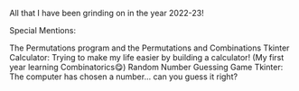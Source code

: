 All that I have been grinding on in the year 2022-23!

Special Mentions:

The Permutations program and the Permutations and Combinations Tkinter Calculator: Trying to make my life easier by building a calculator! (My first year learning Combinatorics😋)
Random Number Guessing Game Tkinter: The computer has chosen a number... can you guess it right?
